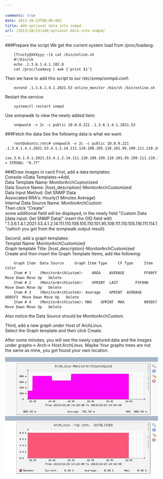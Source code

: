```yaml
---

comments: true
date: 2013-10-23T00:00:00Z
title: Add optional data into snmpd
url: /2013/10/23/add-optional-data-into-snmpd/
---
```


###Prepare the script
We get the current system load from /proc/loadavg:

```
	[Trusty@XXXyyy ~]$ cat /bin/online.sh
	#!/bin/sh
	echo .1.3.6.1.4.1.102.8
	cat /proc/loadavg | awk {'print $1'}
```

Then we have to add this script to our /etc/snmp/snmpd.conf:

```
	extend .1.3.6.1.4.1.2021.53 online_monitor /bin/sh /bin/online.sh
```

Restart the service:

```
	systemctl restart snmpd
```

Use snmpwalk to view the newly added item:

```
	snmpwalk -v 2c -c public 10.0.0.221 .1.3.6.1.4.1.2021.53
```

###Fetch the data
See the following data is what we want:

```
	root@ubuntu:/etc# snmpwalk -v 2c -c public 10.0.0.221 .1.3.6.1.4.1.2021.53.4.1.2.14.111.110.108.105.110.101.95.109.111.110.105.116.111.114.2
	iso.3.6.1.4.1.2021.53.4.1.2.14.111.110.108.105.110.101.95.109.111.110.105.116.111.114.2 = STRING: "0.77"
```

###Draw images in cacti
First, add a data templates:  
Console->Data Templates->Add,   
Data Template Name: MonitorArchCustomized  
Data Source Name: |host_description|-MonitorArchCustomized  
Data Input Method: Get SNMP Data  
Associated RRA's: Hourly(1 Minutes Average)  
Internal Data Source Name: MonitorArchCustom  
Then click "Create"  
some additional field will be displayed, in the newly field "Custom Data [data input: Get SNMP Data]" insert the OID field with ".1.3.6.1.4.1.2021.53.4.1.2.14.111.110.108.105.110.101.95.109.111.110.105.116.111.114.1"(which you got from the snmpwalk output result)  


Second, add a graph templates:  
Templat Name: MonitorArchCustomized  
Graph template Title: |host_description|-MonitorArchCustomized  
Create and then insert the Graph Template Items, add like following:  

```
	Graph Item 	Data Source 	Graph Item Type 	CF Type 	Item Color
	Item # 1 	(MonitorArchCustom): 	AREA 	AVERAGE 	  	FF00FF 	Move Down Move Up 	Delete
	Item # 2 	(MonitorArchCustom): 	GPRINT 	LAST 	  	F5F800 	Move Down Move Up 	Delete
	Item # 3 	(MonitorArchCustom): Average 	GPRINT 	AVERAGE 	  	8D85F3 	Move Down Move Up 	Delete
	Item # 4 	(MonitorArchCustom): MAX 	GPRINT 	MAX 	  	005D57 	Move Down Move Up 	Delete
```

Also notice the Data Source should be MonitorArchCustom.  


Third, add a new graph under Host of ArchLinux.  
Select the Graph template and then click Create. 

After some minutes, you will see the newly captured data and the images under graphs-> Arch-> Host:ArchLinux. Maybe Your graphs trees are not the same as mine, you got found your own location. 
	
	
![cacti_image](/images/cacti_image.jpg "cacti_image.jpg")

